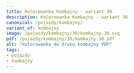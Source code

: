 ```yaml
---
title: Kolorowanka Kombajny - wariant 30
description: Kolorowanka Kombajny - wariant 30
canonical: /pojazdy/kombajny/
variant_of: kombajny
image: /pojazdy/kombajny/30/kombajny-30.svg
pdf: /pojazdy/kombajny/30/kombajny-30.pdf
alt: "kolorowanka do druku kombajny PDF"
tags:
- pojazdy
- kombajny
---
```

